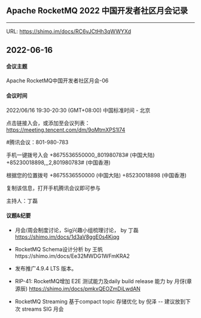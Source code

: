## Apache RocketMQ 2022 中国开发者社区月会记录
----
URL: https://shimo.im/docs/RC6vJCtHh3qWWYXd

2022-06-16
----

#### 会议主题
Apache RocketMQ中国开发者社区月会-06

#### 会议时间
2022/06/16 19:30-20:30 (GMT+08:00) 中国标准时间 - 北京

点击链接入会，或添加至会议列表：
https://meeting.tencent.com/dm/9oMtmXPS1l74

#腾讯会议：801-980-783

手机一键拨号入会
+8675536550000,,801980783# (中国大陆)
+85230018898,,,2,801980783# (中国香港)

根据您的位置拨号
+8675536550000 (中国大陆)
+85230018898 (中国香港)

复制该信息，打开手机腾讯会议即可参与

主持人：丁磊

#### 议题&纪要

- 月会/周会制度讨论，Sig兴趣小组梳理讨论， by 丁磊 https://shimo.im/docs/1d3aV8ggE0s4Kjqg

- RocketMQ Schema设计分析  by 王帆https://shimo.im/docs/Ee32MWDG1WFmKRA2

- 发布推广4.9.4 LTS 版本。

- RIP-41: RocketMQ增加 E2E 测试能力及daily build release 能力 by 月伢(章源辰) https://shimo.im/docs/pmkxQEOZmDiLwdAN

- RocketMQ Streaming 基于compact topic 存储优化 by 倪泽 -- 建议放到下次 streams SIG 月会
